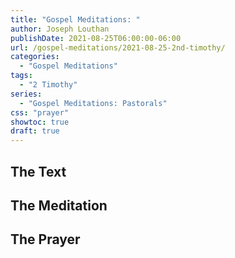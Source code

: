```yaml
---
title: "Gospel Meditations: "
author: Joseph Louthan
publishDate: 2021-08-25T06:00:00-06:00
url: /gospel-meditations/2021-08-25-2nd-timothy/
categories:
  - "Gospel Meditations"
tags:
  - "2 Timothy"
series:
  - "Gospel Meditations: Pastorals"
css: "prayer"
showtoc: true
draft: true
---
```


## The Text


## The Meditation


## The Prayer

<div style="font-variant: small-caps;">

</div>

```text

```
